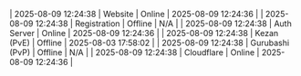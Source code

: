 | 2025-08-09 12:24:38 | Website | Online | 2025-08-09 12:24:36 |
| 2025-08-09 12:24:38 | Registration | Offline | N/A |
| 2025-08-09 12:24:38 | Auth Server | Online | 2025-08-09 12:24:36 |
| 2025-08-09 12:24:38 | Kezan (PvE) | Offline | 2025-08-03 17:58:02 |
| 2025-08-09 12:24:38 | Gurubashi (PvP) | Offline | N/A |
| 2025-08-09 12:24:38 | Cloudflare | Online | 2025-08-09 12:24:36 |
